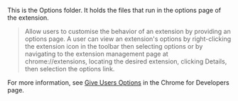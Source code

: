 This is the Options folder. It holds the files that run in the options page of the extension.

> Allow users to customise the behavior of an extension by providing an options page. A user can view an extension's options by right-clicking the extension icon in the toolbar then selecting options or by navigating to the extension management page at chrome://extensions, locating the desired extension, clicking Details, then selection the options link.

For more information, see [Give Users Options](https://developer.chrome.com/extensions/options) in the Chrome for Developers page.